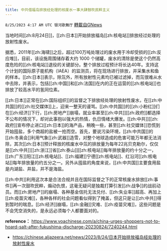 ```yaml
---
title: 中共借福岛排放经处理的核废水一事大肆鼓吹民粹主义
---
```

`8/25/2023 4:17 AM UTC 银河歌舞厅` [轉載自GNews](https://gnews.org/articles/1595681)

当地时间[[zh:8月24日]]，[[zh:日本]]开始排放福岛[[zh:核电站]]排放经过处理的放射性废水。

据悉，2011年[[zh:海啸]]之后，超过100万吨处理过的废水用于冷却受损的[[zh:反应堆]]，目前，该设施周围储存着大约 1000 个储罐，废水的清除是使这个仍然高度危险的[[zh:核电站]]退役的关键部分。整个排放过程预计将长达40年。支持这个计划的国际原子能机构（IAEA）的监测员，将在现场进行排放，并采集水和鱼的样本。[[zh:日本]]表示，除氚外，所有放射性元素均已被过滤掉，而氚很难从水中去除，并表示，包括[[zh:中国]]和[[zh:法国]]在内的正在运营的[[zh:核电站]]也排放了较高水平的氢同位素。

[[zh:日本]]正常在[[zh:国际组织]]的监督之下排放经处理的放射性废水，在[[zh:中共国]]的[[zh:社交媒体]]上，迎来一整天的谩骂。[[zh:中共国]]的[[zh:小粉红]]们在[[zh:经济]]下行，[[zh:房地产]]崩塌，就业率甚至[[zh:中共]][[zh:政府]]都选择不公布的情况下，却对此事抱以强大的热情，仇日情绪大爆发。[[zh:中共]][[zh:政府]]宣布停止进口[[zh:日本]]的海产品，稍晚一些，甚至[[zh:社交媒体]]恐慌到开始囤盐，多个商超的盐被一抢而空。首先，要说污染环境，[[zh:中共国]]的[[zh:冬奥会]]利用气象[[zh:武器]]造雪，对整个地球造成的危害可能万年都无法消除，其次[[zh:日本]]预计释放的核废水中氚的排放量为每年22兆贝克勒尔，仅仅是[[zh:中共]][[zh:浙江]]省[[zh:泰山]][[zh:核电站]]每年排放量的约十分之一，[[zh:广东]]阳江[[zh:核电站]]、[[zh:福建]]宁德[[zh:核电站]]、红沿河[[zh:核电站]]每年排放量的约五分之一。另外从囤盐的角度来说，[[zh:中共国]]主要食用盐是内湖盐、井盐，并不是海盐。

[[zh:中共]]利用这次本是合法合规并且在国际监督之下的正常核废水排放[[zh:事件]]再一次鼓吹民粹，煽动仇恨，这毫无疑问是独裁打算引发[[zh:战争]]的战前动员。而[[zh:房地产]]的崩塌、各种基金信托无法兑付、[[zh:失业率]]超高、再加上[[zh:疫苗灾难]]，各种各样的社会问题看似得到了掩盖，但这只是让[[zh:中共]]得到暂时的喘息。[[zh:经济]]崩塌，[[zh:金融]]灾难、[[zh:疫苗灾难]]，这些问题是不会凭空消失的，是永远必须每个人都要面对的。


**reference：**
<https://www.voachinese.com/a/china-urges-shoppers-not-to-hoard-salt-after-fukushima-discharge-20230824/7240244.html>
* <https://chinese.aljazeera.net/news/2023/8/24/日本开始排放福岛经处理的放射性废水>
